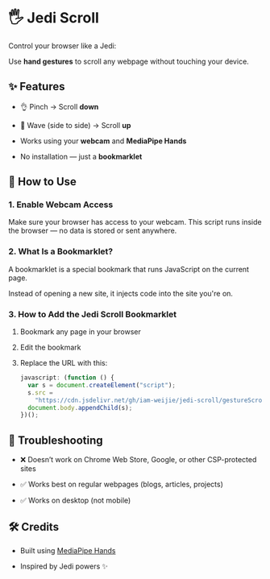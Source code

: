 # 🖐️ Jedi Scroll

Control your browser like a Jedi:

Use **hand gestures** to scroll any webpage without touching your device.

## ✨ Features

- 👌 Pinch → Scroll **down**

- 👋 Wave (side to side) → Scroll **up**

- Works using your **webcam** and **MediaPipe Hands**

- No installation — just a **bookmarklet**

## 🚀 How to Use

### 1. Enable Webcam Access

Make sure your browser has access to your webcam.
This script runs inside the browser — no data is stored or sent anywhere.

### 2. What Is a Bookmarklet?

A bookmarklet is a special bookmark that runs JavaScript on the current page.

Instead of opening a new site, it injects code into the site you're on.

### 3. How to Add the Jedi Scroll Bookmarklet

1. Bookmark any page in your browser

2. Edit the bookmark

3. Replace the URL with this:
   ```javascript
   javascript: (function () {
     var s = document.createElement("script");
     s.src =
       "https://cdn.jsdelivr.net/gh/iam-weijie/jedi-scroll/gestureScroll.js";
     document.body.appendChild(s);
   })();
   ```

## 🧠 Troubleshooting

- ❌ Doesn’t work on Chrome Web Store, Google, or other CSP-protected sites

- ✅ Works best on regular webpages (blogs, articles, projects)

- ✅ Works on desktop (not mobile)

## 🛠️ Credits

- Built using [MediaPipe Hands](https://google.github.io/mediapipe/solutions/hands.html)

- Inspired by Jedi powers ✨
